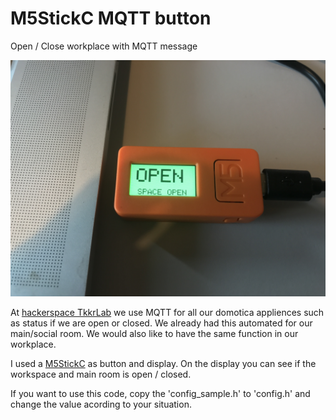 # M5StickC MQTT button
 Open / Close workplace with MQTT message

![M5StickC used as MQTT button](M5StcikC_MQTT_Button.JPG)

At [hackerspace TkkrLab](https://tkkrlab.nl) we use MQTT for all our domotica appliences such as status if we are open or closed. We already had this automated for our main/social room. We would also like to have the same function in our workplace.

I used a [M5StickC](https://s.click.aliexpress.com/e/_dUw3fXr) as button and display. On the display you can see if the workspace and main room is open / closed.

If you want to use this code, copy the 'config_sample.h' to 'config.h' and change the value acording to your situation.
